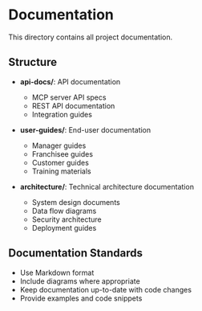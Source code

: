 # Documentation

This directory contains all project documentation.

## Structure

- **api-docs/**: API documentation
  - MCP server API specs
  - REST API documentation
  - Integration guides

- **user-guides/**: End-user documentation
  - Manager guides
  - Franchisee guides
  - Customer guides
  - Training materials

- **architecture/**: Technical architecture documentation
  - System design documents
  - Data flow diagrams
  - Security architecture
  - Deployment guides

## Documentation Standards

- Use Markdown format
- Include diagrams where appropriate
- Keep documentation up-to-date with code changes
- Provide examples and code snippets

